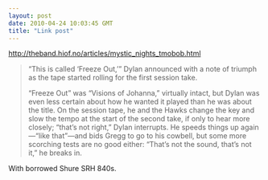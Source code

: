 ```yaml
---
layout: post
date: 2010-04-24 10:03:45 GMT
title: "Link post"
---
```

<http://theband.hiof.no/articles/mystic_nights_tmobob.html>

> “This is called ‘Freeze Out,’” Dylan announced with a note of triumph as the tape started rolling for the first session take.
>
> “Freeze Out” was “Visions of Johanna,” virtually intact, but Dylan was even less certain about how he wanted it played than he was about the title. On the session tape, he and the Hawks change the key and slow the tempo at the start of the second take, if only to hear more closely; “that’s not right,” Dylan interrupts. He speeds things up again—“like that”—and bids Gregg to go to his cowbell, but some more scorching tests are no good either: “That’s not the sound, that’s not it,” he breaks in. 

With borrowed Shure SRH 840s.